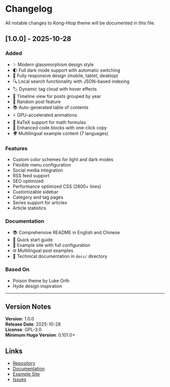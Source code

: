 # Changelog

All notable changes to Kong-Htop theme will be documented in this file.

## [1.0.0] - 2025-10-28

### Added
- ✨ Modern glassmorphism design style
- 🌓 Full dark mode support with automatic switching
- 📱 Fully responsive design (mobile, tablet, desktop)
- 🔍 Local search functionality with JSON-based indexing
- 🏷️ Dynamic tag cloud with hover effects
- 📝 Timeline view for posts grouped by year
- 🎲 Random post feature
- 📚 Auto-generated table of contents
- ⚡ GPU-accelerated animations
- 📖 KaTeX support for math formulas
- 💬 Enhanced code blocks with one-click copy
- 🌍 Multilingual example content (7 languages)

### Features
- Custom color schemes for light and dark modes
- Flexible menu configuration
- Social media integration
- RSS feed support
- SEO optimized
- Performance optimized CSS (2800+ lines)
- Customizable sidebar
- Category and tag pages
- Series support for articles
- Article statistics

### Documentation
- 📚 Comprehensive README in English and Chinese
- 🚀 Quick start guide
- 📝 Example site with full configuration
- 🌐 Multilingual post examples
- 🔧 Technical documentation in `docs/` directory

### Based On
- Poison theme by Luke Orth
- Hyde design inspiration

---

## Version Notes

**Version**: 1.0.0  
**Release Date**: 2025-10-28  
**License**: GPL-3.0  
**Minimum Hugo Version**: 0.101.0+

## Links

- [Repository](https://github.com/yezihack/kong-htop)
- [Documentation](README.md)
- [Example Site](exampleSite/)
- [Issues](https://github.com/yezihack/kong-htop/issues)
